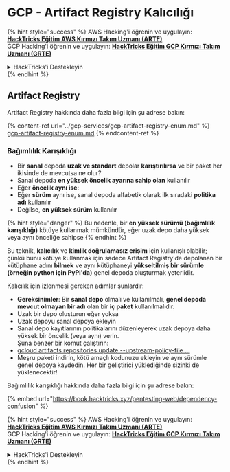 # GCP - Artifact Registry Kalıcılığı

{% hint style="success" %}
AWS Hacking'i öğrenin ve uygulayın: <img src="/.gitbook/assets/image.png" alt="" data-size="line">[**HackTricks Eğitim AWS Kırmızı Takım Uzmanı (ARTE)**](https://training.hacktricks.xyz/courses/arte)<img src="/.gitbook/assets/image.png" alt="" data-size="line">\
GCP Hacking'i öğrenin ve uygulayın: <img src="/.gitbook/assets/image (2).png" alt="" data-size="line">[**HackTricks Eğitim GCP Kırmızı Takım Uzmanı (GRTE)**<img src="/.gitbook/assets/image (2).png" alt="" data-size="line">](https://training.hacktricks.xyz/courses/grte)

<details>

<summary>HackTricks'i Destekleyin</summary>

* [**Abonelik planlarını**](https://github.com/sponsors/carlospolop) kontrol edin!
* 💬 [**Discord grubuna**](https://discord.gg/hRep4RUj7f) veya [**telegram grubuna**](https://t.me/peass) katılın veya bizi **Twitter** 🐦 [**@hacktricks\_live**](https://twitter.com/hacktricks\_live)** takip edin.**
* **Hacking püf noktalarını paylaşarak PR'ler göndererek** [**HackTricks**](https://github.com/carlospolop/hacktricks) ve [**HackTricks Cloud**](https://github.com/carlospolop/hacktricks-cloud) github depolarına katkıda bulunun.

</details>
{% endhint %}

## Artifact Registry

Artifact Registry hakkında daha fazla bilgi için şu adrese bakın:

{% content-ref url="../gcp-services/gcp-artifact-registry-enum.md" %}
[gcp-artifact-registry-enum.md](../gcp-services/gcp-artifact-registry-enum.md)
{% endcontent-ref %}

### Bağımlılık Karışıklığı

* Bir **sanal** depoda **uzak ve standart** depolar **karıştırılırsa** ve bir paket her ikisinde de mevcutsa ne olur?
* Sanal depoda **en yüksek öncelik ayarına sahip olan** kullanılır
* Eğer **öncelik aynı ise**:
* Eğer **sürüm** aynı ise, sanal depoda alfabetik olarak ilk sıradaki **politika adı** kullanılır
* Değilse, **en yüksek sürüm** kullanılır

{% hint style="danger" %}
Bu nedenle, bir **en yüksek sürümü (bağımlılık karışıklığı)** kötüye kullanmak mümkündür, eğer uzak depo daha yüksek veya aynı önceliğe sahipse
{% endhint %}

Bu teknik, **kalıcılık** ve **kimlik doğrulamasız erişim** için kullanışlı olabilir; çünkü bunu kötüye kullanmak için sadece Artifact Registry'de depolanan bir kütüphane adını **bilmek** ve aynı kütüphaneyi **yükseltilmiş bir sürümle (örneğin python için PyPi'da)** genel depoda oluşturmak yeterlidir.

Kalıcılık için izlenmesi gereken adımlar şunlardır:

* **Gereksinimler**: Bir **sanal depo** olmalı ve kullanılmalı, **genel depoda mevcut olmayan bir adı** olan bir **iç paket** kullanılmalıdır.
* Uzak bir depo oluşturun eğer yoksa
* Uzak depoyu sanal depoya ekleyin
* Sanal depo kayıtlarının politikalarını düzenleyerek uzak depoya daha yüksek bir öncelik (veya aynı) verin.\
Şuna benzer bir komut çalıştırın:
* [gcloud artifacts repositories update --upstream-policy-file ...](https://cloud.google.com/sdk/gcloud/reference/artifacts/repositories/update#--upstream-policy-file)
* Meşru paketi indirin, kötü amaçlı kodunuzu ekleyin ve aynı sürümle genel depoya kaydedin. Her bir geliştirici yüklediğinde sizinki de yüklenecektir!

Bağımlılık karışıklığı hakkında daha fazla bilgi için şu adrese bakın:

{% embed url="https://book.hacktricks.xyz/pentesting-web/dependency-confusion" %}

{% hint style="success" %}
AWS Hacking'i öğrenin ve uygulayın: <img src="/.gitbook/assets/image.png" alt="" data-size="line">[**HackTricks Eğitim AWS Kırmızı Takım Uzmanı (ARTE)**](https://training.hacktricks.xyz/courses/arte)<img src="/.gitbook/assets/image.png" alt="" data-size="line">\
GCP Hacking'i öğrenin ve uygulayın: <img src="/.gitbook/assets/image (2).png" alt="" data-size="line">[**HackTricks Eğitim GCP Kırmızı Takım Uzmanı (GRTE)**<img src="/.gitbook/assets/image (2).png" alt="" data-size="line">](https://training.hacktricks.xyz/courses/grte)

<details>

<summary>HackTricks'i Destekleyin</summary>

* [**Abonelik planlarını**](https://github.com/sponsors/carlospolop) kontrol edin!
* 💬 [**Discord grubuna**](https://discord.gg/hRep4RUj7f) veya [**telegram grubuna**](https://t.me/peass) katılın veya bizi **Twitter** 🐦 [**@hacktricks\_live**](https://twitter.com/hacktricks\_live)** takip edin.**
* **Hacking püf noktalarını paylaşarak PR'ler göndererek** [**HackTricks**](https://github.com/carlospolop/hacktricks) ve [**HackTricks Cloud**](https://github.com/carlospolop/hacktricks-cloud) github depolarına katkıda bulunun.

</details>
{% endhint %}
